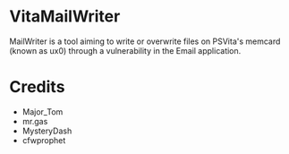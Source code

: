 # VitaMailWriter
MailWriter is a tool aiming to write or overwrite files on PSVita's memcard (known as ux0) through a vulnerability in the Email application.

# Credits
- Major_Tom
- mr.gas
- MysteryDash
- cfwprophet
